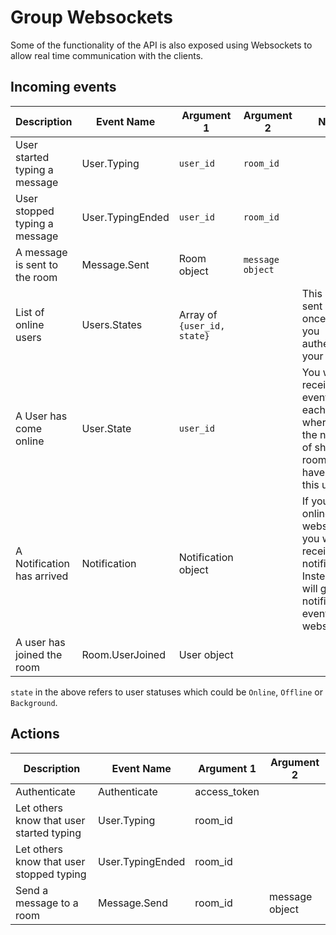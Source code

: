 # Group Websockets

Some of the functionality of the API is also exposed using Websockets to allow real time communication with the clients.

## Incoming events

Description                           | Event Name       | Argument 1                           | Argument 2       | Notes
------------------------------------- | ---------------- | ------------------------------------ | ---------------- | --------
User started typing a message         | User.Typing      | `user_id`                            | `room_id`        |
User stopped typing a message         | User.TypingEnded | `user_id`                            | `room_id`        |
A message is sent to the room         | Message.Sent     | Room object                          | `message object` |
List of online users                  | Users.States     | Array of `{user_id, state}`          |                  | This event is sent only once after you authenticate your socket
A User has come online                | User.State       | `user_id`                            |                  | You will receive N events for each user where N is the number of shared rooms you have with this user
A Notification has arrived            | Notification     | Notification object                  |                  | If you are online using websockets, you will not receive push notifications. Instead you will get the notification event on websockets.
A user has joined the room            | Room.UserJoined  | User object                          |                  |

`state` in the above refers to user statuses which could be `Online`, `Offline` or `Background`.

## Actions

Description                              | Event Name       | Argument 1                           | Argument 2
---------------------------------------- | ---------------- | ------------------------------------ | --------------
Authenticate                             | Authenticate     | access_token
Let others know that user started typing | User.Typing      | room_id
Let others know that user stopped typing | User.TypingEnded | room_id
Send a message to a room                 | Message.Send     | room_id                              | message object